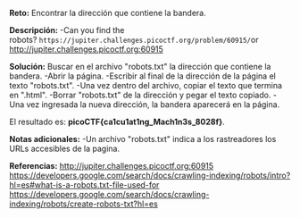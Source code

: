 
**Reto:**
Encontrar la dirección que contiene la bandera.

**Descripción:**
-Can you find the robots? `https://jupiter.challenges.picoctf.org/problem/60915/`or http://jupiter.challenges.picoctf.org:60915

**Solución:**
Buscar en el archivo "robots.txt" la dirección que contiene la bandera.
-Abrir la página.
-Escribir al final de la dirección de la página el texto "robots.txt".
-Una vez dentro del archivo, copiar el texto que termina en ".html".
-Borrar "robots.txt" de la dirección y pegar el texto copiado.
-Una vez ingresada la nueva dirección, la bandera aparecerá en la página.

El resultado es: **picoCTF{ca1cu1at1ng_Mach1n3s_8028f}**.

**Notas adicionales:**
-Un archivo "robots.txt" indica a los rastreadores los URLs accesibles de la pagina.

**Referencias:**
http://jupiter.challenges.picoctf.org:60915
https://developers.google.com/search/docs/crawling-indexing/robots/intro?hl=es#what-is-a-robots.txt-file-used-for
https://developers.google.com/search/docs/crawling-indexing/robots/create-robots-txt?hl=es